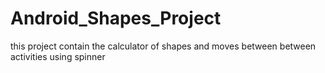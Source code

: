 # Android_Shapes_Project
this project contain the calculator of shapes and moves between between activities using spinner
